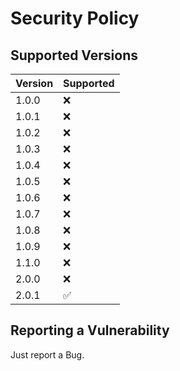 # Security Policy

## Supported Versions

| Version | Supported          |
| ------- | ------------------ |
| 1.0.0   | :x:                |
| 1.0.1   | :x:                |
| 1.0.2   | :x:                |
| 1.0.3   | :x:                |
| 1.0.4   | :x:                |
| 1.0.5   | :x:                |
| 1.0.6   | :x:                |
| 1.0.7   | :x:                |
| 1.0.8   | :x:                |
| 1.0.9   | :x:                |
| 1.1.0   | :x:                |
| 2.0.0   | :x:                |
| 2.0.1   | :white_check_mark: |

## Reporting a Vulnerability
Just report a Bug.
